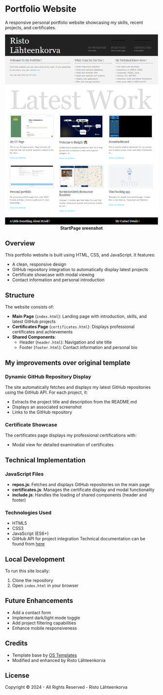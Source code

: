 # Portfolio Website

A responsive personal portfolio website showcasing my skills, recent projects, and certificates.
<p align="center">
<img src="./img.PNG" width="600"><br>
<strong>StartPage sreenshot</strong>
</p>

## Overview

This portfolio website is built using HTML, CSS, and JavaScript. It features:
- A clean, responsive design
- GitHub repository integration to automatically display latest projects
- Certificate showcase with modal viewing
- Contact information and personal introduction

## Structure

The website consists of:

- **Main Page** (`index.html`): Landing page with introduction, skills, and latest GitHub projects
- **Certificates Page** (`certificates.html`): Displays professional certificates and achievements
- **Shared Components**: 
  - Header (`header.html`): Navigation and site title
  - Footer (`footer.html`): Contact information and personal bio

## My improvements over original template

### Dynamic GitHub Repository Display

The site automatically fetches and displays my latest GitHub repositories using the GitHub API. For each project, it:
- Extracts the project title and description from the README.md
- Displays an associated screenshot
- Links to the GitHub repository

### Certificate Showcase

The certificates page displays my professional certifications with:
- Modal view for detailed examination of certificates

## Technical Implementation

### JavaScript Files

- **repos.js**: Fetches and displays GitHub repositories on the main page
- **certificates.js**: Manages the certificate display and modal functionality
- **include.js**: Handles the loading of shared components (header and footer)

### Technologies Used

- HTML5
- CSS3
- JavaScript (ES6+)
- GitHub API for project integration
Technical documentation can be found from [here](./TechnicalDocumentation.md)

## Local Development

To run this site locally:

1. Clone the repository
2. Open `index.html` in your browser

## Future Enhancements

- Add a contact form
- Implement dark/light mode toggle
- Add project filtering capabilities
- Enhance mobile responsiveness

## Credits

- Template base by [OS Templates](http://www.os-templates.com/)
- Modified and enhanced by Risto Lähteenkorva

## License

Copyright © 2024 - All Rights Reserved - Risto Lähteenkorva
